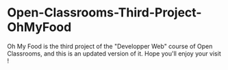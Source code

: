 # Open-Classrooms-Third-Project-OhMyFood
Oh My Food is the third project of the "Developper Web" course of Open Classrooms, and this is an updated version of it. Hope you'll enjoy your visit !
